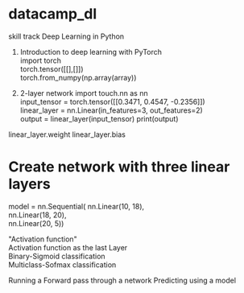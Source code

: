# datacamp_dl
skill track  Deep Learning in Python   
1. Introduction to deep learning with PyTorch  
import torch  
torch.tensor([[],[]])  
torch.from_numpy(np.array(array))

2. 2-layer network
import touch.nn as nn  
input_tensor = torch.tensor([[0.3471, 0.4547, -0.2356]])  
linear_layer = nn.Linear(in_features=3, out_features=2)  
output = linear_layer(input_tensor)
print(output)

linear_layer.weight
linear_layer.bias


# Create network with three linear layers
model = nn.Sequential(  nn.Linear(10, 18),    
nn.Linear(18, 20),   
nn.Linear(20, 5))

"Activation function"  
Activation function as the last Layer      
Binary-Sigmoid classification    
Multiclass-Sofmax classification  


Running a Forward pass through a network
Predicting using a model
